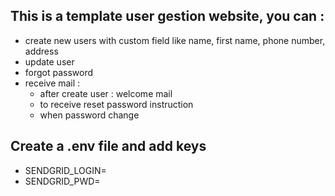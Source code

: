 ## This is a template user gestion website, you can :
* create new users with custom field like name, first name, phone number, address
* update user
* forgot password
* receive mail :
  * after create user : welcome mail
  * to receive reset password instruction
  * when password change

## Create a .env file and add keys
* SENDGRID_LOGIN=
* SENDGRID_PWD=
